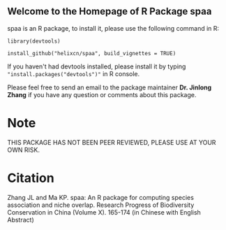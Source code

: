 ## Welcome to the Homepage of R Package spaa

spaa is an R package, to install it, please use the following command in R:

`library(devtools)`

`install_github("helixcn/spaa", build_vignettes = TRUE)`

If you haven't had devtools installed, please install it by typing `"install.packages("devtools")"` in R console.

Please feel free to send an email to the package maintainer **Dr. Jinlong Zhang** if you have any 
question or comments about this package.

# Note
THIS PACKAGE HAS NOT BEEN PEER REVIEWED, PLEASE USE AT YOUR OWN RISK.

# Citation
Zhang JL and Ma KP. spaa: An R package for computing species association and niche overlap. Research Progress of Biodiversity Conservation in China (Volume X). 165-174 (in Chinese with English Abstract)

